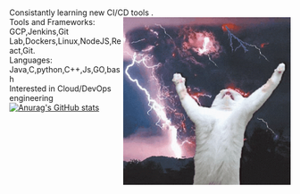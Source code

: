 \
Consistantly learning new CI/CD tools . <img align="right" src="https://github.com/rahulk789/rahulk789/blob/main/cat-kitty.gif" height="300" width="300"/>\
Tools and Frameworks: GCP,Jenkins,Git Lab,Dockers,Linux,NodeJS,React,Git. \
Languages: Java,C,python,C++,Js,GO,bash\
Interested in Cloud/DevOps engineering\
[![Anurag's GitHub stats](https://github-readme-stats.vercel.app/api?username=rahulk789&show_icons=true&theme=gotham)](https://github.com/anuraghazra/github-readme-stats)

